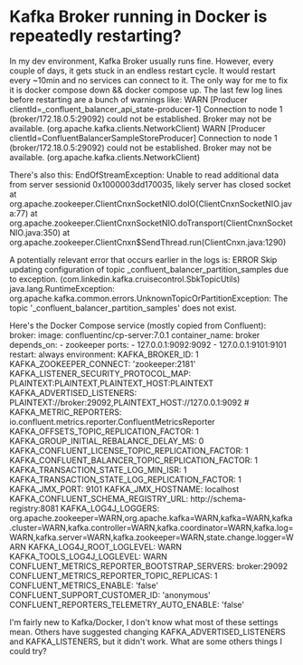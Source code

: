 
# Kafka Broker running in Docker is repeatedly restarting?

In my dev environment, Kafka Broker usually runs fine. However, every couple of days, it gets stuck in an endless restart cycle. It would restart every ~10min and no services can connect to it. The only way for me to fix it is docker compose down && docker compose up. The last few log lines before restarting are a bunch of warnings like:
WARN [Producer clientId=_confluent_balancer_api_state-producer-1]
  Connection to node 1 (broker/172.18.0.5:29092) could not be established.
  Broker may not be available. (org.apache.kafka.clients.NetworkClient)
WARN [Producer clientId=ConfluentBalancerSampleStoreProducer]
  Connection to node 1 (broker/172.18.0.5:29092) could not be established.
  Broker may not be available. (org.apache.kafka.clients.NetworkClient)

There's also this:
EndOfStreamException: Unable to read additional data from server sessionid 0x1000003dd170035, likely server has closed socket        
        at org.apache.zookeeper.ClientCnxnSocketNIO.doIO(ClientCnxnSocketNIO.java:77)
        at org.apache.zookeeper.ClientCnxnSocketNIO.doTransport(ClientCnxnSocketNIO.java:350)
        at org.apache.zookeeper.ClientCnxn$SendThread.run(ClientCnxn.java:1290)

A potentially relevant error that occurs earlier in the logs is:
ERROR Skip updating configuration of topic _confluent_balancer_partition_samples due to exception. (com.linkedin.kafka.cruisecontrol.SbkTopicUtils)
java.lang.RuntimeException: org.apache.kafka.common.errors.UnknownTopicOrPartitionException: 
  The topic '_confluent_balancer_partition_samples' does not exist.

Here's the Docker Compose service (mostly copied from Confluent):
  broker:
    image: confluentinc/cp-server:7.0.1
    container_name: broker
    depends_on:
      - zookeeper
    ports:
      - 127.0.0.1:9092:9092
      - 127.0.0.1:9101:9101
    restart: always
    environment:
      KAFKA_BROKER_ID: 1
      KAFKA_ZOOKEEPER_CONNECT: 'zookeeper:2181'
      KAFKA_LISTENER_SECURITY_PROTOCOL_MAP: PLAINTEXT:PLAINTEXT,PLAINTEXT_HOST:PLAINTEXT
      KAFKA_ADVERTISED_LISTENERS: PLAINTEXT://broker:29092,PLAINTEXT_HOST://127.0.0.1:9092
      # KAFKA_METRIC_REPORTERS: io.confluent.metrics.reporter.ConfluentMetricsReporter
      KAFKA_OFFSETS_TOPIC_REPLICATION_FACTOR: 1
      KAFKA_GROUP_INITIAL_REBALANCE_DELAY_MS: 0
      KAFKA_CONFLUENT_LICENSE_TOPIC_REPLICATION_FACTOR: 1
      KAFKA_CONFLUENT_BALANCER_TOPIC_REPLICATION_FACTOR: 1
      KAFKA_TRANSACTION_STATE_LOG_MIN_ISR: 1
      KAFKA_TRANSACTION_STATE_LOG_REPLICATION_FACTOR: 1
      KAFKA_JMX_PORT: 9101
      KAFKA_JMX_HOSTNAME: localhost
      KAFKA_CONFLUENT_SCHEMA_REGISTRY_URL: http://schema-registry:8081
      KAFKA_LOG4J_LOGGERS: org.apache.zookeeper=WARN,org.apache.kafka=WARN,kafka=WARN,kafka.cluster=WARN,kafka.controller=WARN,kafka.coordinator=WARN,kafka.log=WARN,kafka.server=WARN,kafka.zookeeper=WARN,state.change.logger=WARN
      KAFKA_LOG4J_ROOT_LOGLEVEL: WARN
      KAFKA_TOOLS_LOG4J_LOGLEVEL: WARN
      CONFLUENT_METRICS_REPORTER_BOOTSTRAP_SERVERS: broker:29092
      CONFLUENT_METRICS_REPORTER_TOPIC_REPLICAS: 1
      CONFLUENT_METRICS_ENABLE: 'false'
      CONFLUENT_SUPPORT_CUSTOMER_ID: 'anonymous'
      CONFLUENT_REPORTERS_TELEMETRY_AUTO_ENABLE: 'false'

I'm fairly new to Kafka/Docker, I don't know what most of these settings mean. Others have suggested changing KAFKA_ADVERTISED_LISTENERS and KAFKA_LISTENERS, but it didn't work. What are some others things I could try?

        